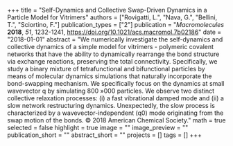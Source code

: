 +++
title = "Self-Dynamics and Collective Swap-Driven Dynamics in a Particle Model for Vitrimers"
authors = ["Rovigatti, L.", "Nava, G.", "Bellini, T.", "Sciortino, F."]
publication_types = ["2"]
publication = "*Macromolecules* **2018**, *51*, 1232-1241, https://doi.org/10.1021/acs.macromol.7b02186"
date = "2018-01-01"
abstract = "We numerically investigate the self-dynamics and collective dynamics of a simple model for vitrimers - polymeric covalent networks that have the ability to dynamically rearrange the bond structure via exchange reactions, preserving the total connectivity. Specifically, we study a binary mixture of tetrafunctional and bifunctional particles by means of molecular dynamics simulations that naturally incorporate the bond-swapping mechanism. We specifically focus on the dynamics at small wavevector q by simulating 800 »000 particles. We observe two distinct collective relaxation processes: (i) a fast vibrational damped mode and (ii) a slow network restructuring dynamics. Unexpectedly, the slow process is characterized by a wavevector-independent (q0) mode originating from the swap motion of the bonds. © 2018 American Chemical Society."
math = true
selected = false
highlight = true
image = ""
image_preview = ""
publication_short = ""
abstract_short = ""
projects = []
tags = []
+++
